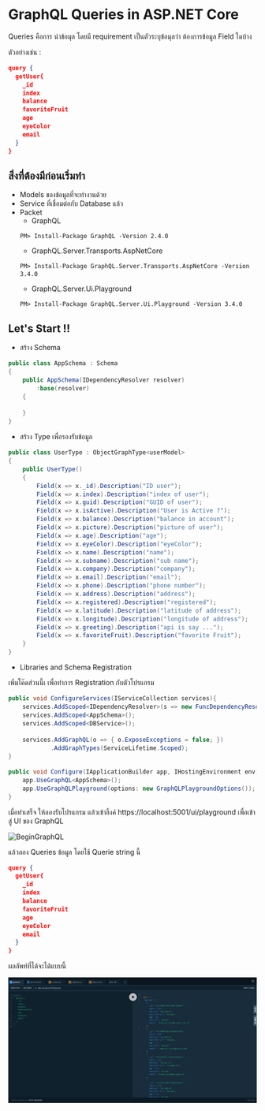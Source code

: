 # GraphQL Queries in ASP.NET Core
Queries คือการ นำข้อมุล โดยมี requirement เป็นตัวระบุข้อมุลว่า ต้องการข้อมูล Field ใดบ้าง

ตัวอย่างเช่น :
```json
query {
  getUser{
    _id
    index
    balance
    favoriteFruit
    age
    eyeColor
    email
  }
}
```
## สิ่งที่ต้องมีก่อนเริ่มทำ
- Models ของข้อมูลที่จะทำงานด้วย
- Service ที่เชื่อมต่อกับ Database แล้ว
- Packet
    - GraphQL
    ```
    PM> Install-Package GraphQL -Version 2.4.0
    ```
    - GraphQL.Server.Transports.AspNetCore
    ```
    PM> Install-Package GraphQL.Server.Transports.AspNetCore -Version 3.4.0
    ```
    - GraphQL.Server.Ui.Playground
    ```
    PM> Install-Package GraphQL.Server.Ui.Playground -Version 3.4.0
    ``` 

## Let's Start !!

- สร้าง Schema
```c#
public class AppSchema : Schema
{
    public AppSchema(IDependencyResolver resolver)
        :base(resolver)
    {
 
    }
}
``` 

- สร้าง Type เพื่อรองรับข้อมูล
```c#
public class UserType : ObjectGraphType<userModel>
{
    public UserType()
    {
        Field(x => x._id).Description("ID user");
        Field(x => x.index).Description("index of user");
        Field(x => x.guid).Description("GUID of user");
        Field(x => x.isActive).Description("User is Active ?");
        Field(x => x.balance).Description("balance in account");
        Field(x => x.picture).Description("picture of user");
        Field(x => x.age).Description("age");
        Field(x => x.eyeColor).Description("eyeColor");
        Field(x => x.name).Description("name");
        Field(x => x.subname).Description("sub name");
        Field(x => x.company).Description("company");
        Field(x => x.email).Description("email");
        Field(x => x.phone).Description("phone number");
        Field(x => x.address).Description("address");
        Field(x => x.registered).Description("registered");
        Field(x => x.latitude).Description("latitude of address");
        Field(x => x.longitude).Description("longitude of address");
        Field(x => x.greeting).Description("api is say ...");
        Field(x => x.favoriteFruit).Description("favorite Fruit");
    }
}
```

- Libraries and Schema Registration

เพิ่มโค๊ดส่วนนี้เ เพื่อทำการ Registration กับตัวโปรแกรม
```c#
public void ConfigureServices(IServiceCollection services){
    services.AddScoped<IDependencyResolver>(s => new FuncDependencyResolver(s.GetRequiredService));
    services.AddScoped<AppSchema>();
    services.AddScoped<DBService>();

    services.AddGraphQL(o => { o.ExposeExceptions = false; })
            .AddGraphTypes(ServiceLifetime.Scoped);
}
```

```c#
public void Configure(IApplicationBuilder app, IHostingEnvironment env){
    app.UseGraphQL<AppSchema>();
    app.UseGraphQLPlayground(options: new GraphQLPlaygroundOptions());
}
```

เมื่อทำเสร็จ ให้ลองรับโปรแกรม แล้วเข้าลิ้งค์ https://localhost:5001/ui/playground เพื่อเข้าสู่ UI ของ GraphQL

![BeginGraphQL](Imahttps://github.com/chokchai9900/GraphQL_doc/blob/master/picture/start.PNGgeLink)

แล้วลอง Queries ข้อมูล โดยใช้ Querie string นี้
```json
query {
  getUser{
    _id
    index
    balance
    favoriteFruit
    age
    eyeColor
    email
  }
}
```

ผลลัพท์ที่ได้จะได้แบบนี้ 

![Get](https://github.com/chokchai9900/GraphQL_doc/blob/master/picture/get.PNG)


